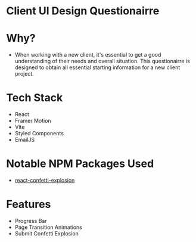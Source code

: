 # Client UI Design Questionairre

# Why?
- When working with a new client, it's essential to get a good understanding of their needs and overall situation. This questionairre is designed to obtain all essential starting information for a new client project.

# Tech Stack
- React
- Framer Motion
- Vite
- Styled Components
- EmailJS

# Notable NPM Packages Used
- [react-confetti-explosion](https://www.npmjs.com/package/react-confetti-explosion)

# Features
- Progress Bar
- Page Transition Animations
- Submit Confetti Explosion
